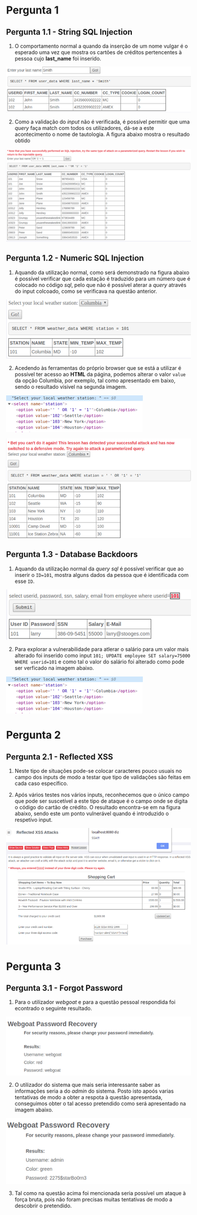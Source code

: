 # Pergunta 1

## Pergunta 1.1 - String SQL Injection

1. O comportamento normal a quando da inserção de um nome vulgar é o esperado uma vez que mostra os cartões de créditos pertencentes à pessoa cujo **last_name** foi inserido.

![Utilização normal](1.png)

2. Como a validação do *input* não é verificada, é possível permitir que uma *query* faça match com todos os utilizadores, dá-se a este acontecimento o nome de tautologia. A figura abaixo mostra o resultado obtido

![Execução do *SQL Injection*](1.1.png)

## Pergunta 1.2 - Numeric SQL Injection

1. Aquando da utilização normal, como será demonstrado na figura abaixo é possível verificar que cada estação é traduzido para um número que é colocado no código *sql*, pelo que não é possível aterar a *query* através do input colcoado, como se verificava na questão anterior.

![Utilização normal](1.2.png)

2. Acedendo às ferramentas do próprio browser que se está a utilizar é possível ter acesso ao **HTML** da página, podemos alterar o valor ```value``` da opção Columbia, por exemplo, tal como apresentado em baixo, sendo o resultado vísivel na segunda imagem.

![Execução do *SQL Injection*](1.2.1.png)

![Resultado do *SQL Injection*](1.2.2.png)

## Pergunta 1.3 - Database Backdoors

1. Aquando da utilização normal da *query sql* é possível verificar que ao inserir o ```ID=101```, mostra alguns dados da pessoa que é identificada com esse ```ID```.

![Utilização normal](1.3.png)

2. Para explorar a vulnerabilidade para atlerar o salário para um valor mais alterado foi inserido como input ```101; UPDATE employee SET salary=75000 WHERE userid=101``` e como tal o valor do salário foi alterado como pode ser verficado na imagem abaixo.

![Resultado](1.2.1.png)

# Pergunta 2

## Pergunta 2.1 - Reflected XSS

1. Neste tipo de situações pode-se colocar caracteres pouco usuais no campo dos inputs de modo a testar que tipo de validações são feitas em cada caso específico.

3. Após vários testes nos vários inputs, reconhecemos que o único campo que pode ser suscetível a este tipo de ataque é o campo onde se digita o código do cartão de crédito. O resultado encontra-se em na figura abaixo, sendo este um ponto vulnerável quando é introduzido o respetivo input.

![Resultado](2.1.png)

# Pergunta 3

## Pergunta 3.1 - Forgot Password

1. Para o utilizador *webgoat* e para a questão pessoal respondida foi econtrado o seguinte resultado.

![Utilzação de  webgoat e red](3.1.png)

2.  O utilizador do sistema que mais seria interessante saber as informações seria a do *admin* do sistema. Posto isto apoós varias tentativas de modo a obter a respota à questão apresentada, conseguimos obter o tal acesso pretendido como será apresentado na imagem abaixo.

![Visualização da password do admin](3.1.1.png)

3. Tal como na questão acima foi mencionada seria possível um ataque à força bruta, pois não foram precisas muitas tentativas de modo a descobrir o pretendido.